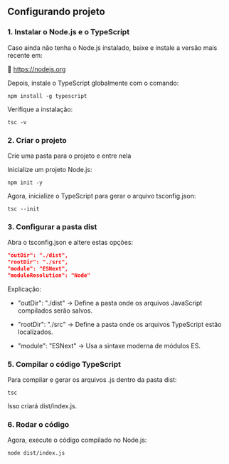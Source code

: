 ## Configurando projeto

### 1. Instalar o Node.js e o TypeScript
Caso ainda não tenha o Node.js instalado, baixe e instale a versão mais recente em:

🔗 https://nodejs.org

Depois, instale o TypeScript globalmente com o comando:

```
npm install -g typescript 
```

Verifique a instalação:

```
tsc -v
```
### 2. Criar o projeto
Crie uma pasta para o projeto e entre nela

Inicialize um projeto Node.js:
```
npm init -y
```
Agora, inicialize o TypeScript para gerar o arquivo tsconfig.json:

```
tsc --init
```

### 3. Configurar a pasta dist
Abra o tsconfig.json e altere estas opções:

```json
"outDir": "./dist",
"rootDir": "./src",
"module": "ESNext",
"moduleResolution": "Node"
```
Explicação:

* "outDir": "./dist" → Define a pasta onde os arquivos JavaScript compilados serão salvos.

* "rootDir": "./src" → Define a pasta onde os arquivos TypeScript estão localizados.

* "module": "ESNext" → Usa a sintaxe moderna de módulos ES.


### 5. Compilar o código TypeScript
Para compilar e gerar os arquivos .js dentro da pasta dist:

```
tsc
```
Isso criará dist/index.js.

### 6. Rodar o código
Agora, execute o código compilado no Node.js:
```
node dist/index.js
```